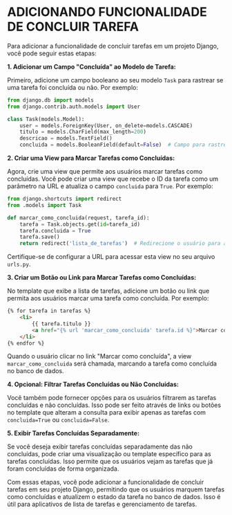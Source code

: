 # ADICIONANDO FUNCIONALIDADE DE CONCLUIR TAREFA
Para adicionar a funcionalidade de concluir tarefas em um projeto Django, você pode seguir estas etapas:

**1. Adicionar um Campo "Concluída" ao Modelo de Tarefa:**

Primeiro, adicione um campo booleano ao seu modelo `Task` para rastrear se uma tarefa foi concluída ou não. Por exemplo:

```python
from django.db import models
from django.contrib.auth.models import User

class Task(models.Model):
    user = models.ForeignKey(User, on_delete=models.CASCADE)
    titulo = models.CharField(max_length=200)
    descricao = models.TextField()
    concluida = models.BooleanField(default=False)  # Campo para rastrear o estado da tarefa
```

**2. Criar uma View para Marcar Tarefas como Concluídas:**

Agora, crie uma view que permite aos usuários marcar tarefas como concluídas. Você pode criar uma view que recebe o ID da tarefa como um parâmetro na URL e atualiza o campo `concluida` para `True`. Por exemplo:

```python
from django.shortcuts import redirect
from .models import Task

def marcar_como_concluida(request, tarefa_id):
    tarefa = Task.objects.get(id=tarefa_id)
    tarefa.concluida = True
    tarefa.save()
    return redirect('lista_de_tarefas')  # Redirecione o usuário para a lista de tarefas após a marcação como concluída
```

Certifique-se de configurar a URL para acessar esta view no seu arquivo `urls.py`.

**3. Criar um Botão ou Link para Marcar Tarefas como Concluídas:**

No template que exibe a lista de tarefas, adicione um botão ou link que permita aos usuários marcar uma tarefa como concluída. Por exemplo:

```html
{% for tarefa in tarefas %}
    <li>
        {{ tarefa.titulo }}
        <a href="{% url 'marcar_como_concluida' tarefa.id %}">Marcar como concluída</a>
    </li>
{% endfor %}
```

Quando o usuário clicar no link "Marcar como concluída", a view `marcar_como_concluida` será chamada, marcando a tarefa como concluída no banco de dados.

**4. Opcional: Filtrar Tarefas Concluídas ou Não Concluídas:**

Você também pode fornecer opções para os usuários filtrarem as tarefas concluídas e não concluídas. Isso pode ser feito através de links ou botões no template que alteram a consulta para exibir apenas as tarefas com `concluida=True` ou `concluida=False`.

**5. Exibir Tarefas Concluídas Separadamente:**

Se você deseja exibir tarefas concluídas separadamente das não concluídas, pode criar uma visualização ou template específico para as tarefas concluídas. Isso permite que os usuários vejam as tarefas que já foram concluídas de forma organizada.

Com essas etapas, você pode adicionar a funcionalidade de concluir tarefas em seu projeto Django, permitindo que os usuários marquem tarefas como concluídas e atualizem o estado da tarefa no banco de dados. Isso é útil para aplicativos de lista de tarefas e gerenciamento de tarefas.